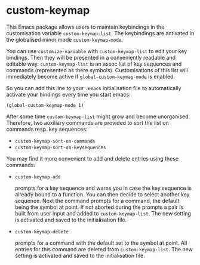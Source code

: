 # custom-keymap

This Emacs package allows users to maintain keybindings in the
customisation variable `custom-keymap-list`.  The keybindings are
activated in the globalised minor mode `custom-keymap-mode`.

You can use `customize-variable` with `custom-keymap-list` to edit your
key bindings. Then they will be presented in a conveniently readable
and editable way. `custom-keymap-list` is an assoc list of key sequences
and commands (represented as there symbols). Customisations of this
list will immediately become active if `global-custom-keymap-mode` is
enabled.

So you can add this line to your `.emacs` initialisation file to
automatically activate your bindings every time you start emacs:
```
(global-custom-keymap-mode 1)
```

After some time `custom-keymap-list` might grow and become unorganised.
Therefore, two auxiliary commands are provided to sort the list on
commands resp. key sequences:

- `custom-keymap-sort-on-commands`
- `custom-keymap-sort-on-keysequences`

You may find it more convenient to add and delete entries using these
commands:

- `custom-keymap-add`

   prompts for a key sequence and warns you in case the key sequence is
   already bound to a function. You can then decide to select another
   key sequence.  Next the command prompts for a command, the default
   being the symbol at point.  If not aborted during the prompts a
   pair is built from user input and added to `custom-keymap-list`. The
   new setting is activated and saved to the initialisation file.

- `custom-keymap-delete`

   prompts for a command with the default set to the symbol at point.
   All entries for this command are deleted from `custom-keymap-list`.
   The new setting is activated and saved to the initialisation file.
